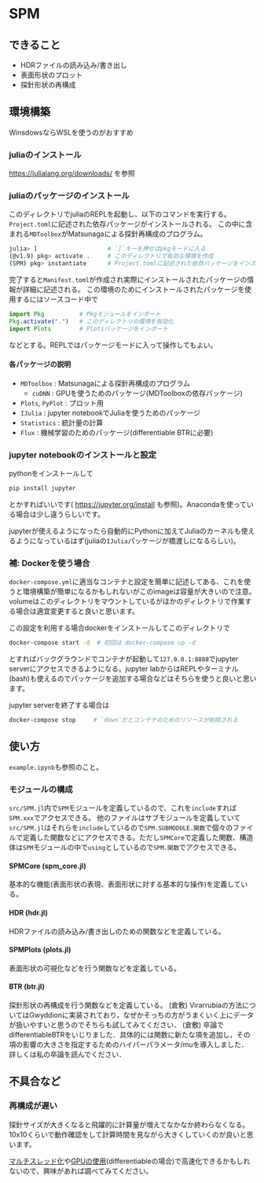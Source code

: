 # SPM

## できること

- HDRファイルの読み込み/書き出し
- 表面形状のプロット
- 探針形状の再構成

## 環境構築

WinsdowsならWSLを使うのがおすすめ

### juliaのインストール

https://julialang.org/downloads/ を参照

### juliaのパッケージのインストール

このディレクトリでjuliaのREPLを起動し、以下のコマンドを実行する。
`Project.toml`に記述された依存パッケージがインストールされる。
この中に含まれる`MDToolbox`がMatsunagaによる探針再構成のプログラム。

```bash
julia> ]                    # `]`キーを押せばpkgモードに入る
(@v1.9) pkg> activate .     # このディレクトリで有効な環境を作成
(SPM) pkg> instantiate      # Project.tomlに記述された依存パッケージをインストール
```

完了すると`Manifest.toml`が作成され実際にインストールされたパッケージの情報が詳細に記述される。
この環境のためにインストールされたパッケージを使用するにはソースコード中で
```julia
import Pkg          # Pkgモジュールをインポート
Pkg.activate(".")   # このディレクトリの環境を有効化
import Plots        # Plotsパッケージをインポート
```
などとする。REPLではパッケージモードに入って操作してもよい。

#### 各パッケージの説明

- `MDToolbox` : Matsunagaによる探針再構成のプログラム
  - `cuDNN` : GPUを使うためのパッケージ(MDToolboxの依存パッケージ)
- `Plots`, `PyPlot` : プロット用
- `IJulia` : jupyter notebookでJuliaを使うためのパッケージ
- `Statistics` : 統計量の計算
- `Flux` : 機械学習のためのパッケージ(differentiable BTRに必要)


### jupyter notebookのインストールと設定

pythonをインストールして

```bash
pip install jupyter
```

とかすればいいです( https://jupyter.org/install も参照)。Anacondaを使っている場合は少し違うらしいです。

jupyterが使えるようになったら自動的にPythonに加えてJuliaのカーネルも使えるようになっているはず(juliaの`IJulia`パッケージが橋渡しになるらしい)。

### 補: Dockerを使う場合

`docker-compose.yml`に適当なコンテナと設定を簡単に記述してある、これを使うと環境構築が簡単になるかもしれないがこのimageは容量が大きいので注意。volumeはこのディレクトリをマウントしているがほかのディレクトリで作業する場合は適宜変更すると良いと思います。

この設定を利用する場合dockerをインストールしてこのディレクトリで

```bash
docker-compose start -d  # 初回は docker-compose up -d
```

とすればバックグラウンドでコンテナが起動して`127.0.0.1:8888`でjupyter serverにアクセスできるようになる。jupyter labからはREPLやターミナル(bash)も使えるのでパッケージを追加する場合などはそちらを使うと良いと思います。

jupyter serverを終了する場合は
```bash
docker-compose stop     # `down`だとコンテナのためのリソースが削除される
```

## 使い方

`example.ipynb`も参照のこと。

### モジュールの構成

`src/SPM.jl`内で`SPM`モジュールを定義しているので、これを`include`すれば`SPM.xxx`でアクセスできる。
他のファイルはサブモジュールを定義していて`src/SPM.jl`はそれらを`include`しているので`SPM.SUBMODULE.関数`で個々のファイルで定義した関数などにアクセスできる。ただし`SPMCore`で定義した関数、構造体は`SPM`モジュールの中で`using`としているので`SPM.関数`でアクセスできる。

#### SPMCore (spm_core.jl)

基本的な機能(表面形状の表現、表面形状に対する基本的な操作)を定義している。

#### HDR (hdr.jl)

HDRファイルの読み込み/書き出しのための関数などを定義している。

#### SPMPlots (plots.jl)

表面形状の可視化などを行う関数などを定義している。

#### BTR (btr.jl)

探針形状の再構成を行う関数などを定義している。
(倉敷) Virarrubiaの方法についてはGwyddionに実装されており，なぜかそっちの方がうまくいく上にデータが扱いやすいと思うのでそちらも試してみてください．
(倉敷) 卒論でdifferentiableBTRをいじりました．具体的には関数に新たな項を追加し，その項の影響の大きさを指定するためのハイパーパラメータ/muを導入しました．
詳しくは私の卒論を読んでください．

## 不具合など


### 再構成が遅い

探針サイズが大きくなると飛躍的に計算量が増えてなかなか終わらなくなる。
10x10くらいで動作確認をして計算時間を見ながら大きくしていくのが良いと思います。

[マルチスレッド化](https://docs.julialang.org/en/v1/manual/multi-threading/)や[GPUの使用](https://fluxml.ai/Flux.jl/stable/gpu/)(differentiableの場合)で高速化できるかもしれないので、興味があれば調べてみてください。

